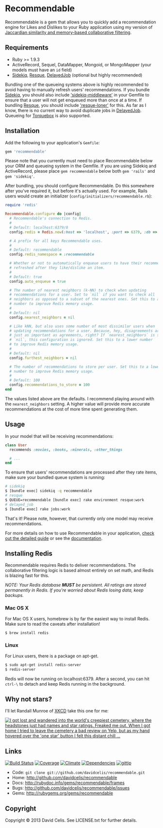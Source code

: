 # Recommendable

Recommendable is a gem that allows you to quickly add a recommendation engine for Likes and Dislikes to your Ruby application using my version of [Jaccardian similarity and memory-based collaborative filtering][collaborative filtering].

## Requirements

* Ruby >= 1.9.3
* ActiveRecord, Sequel, DataMapper, Mongoid, or MongoMapper (your models must have an `id` field)
* [Sidekiq][sidekiq], [Resque][resque], [DelayedJob][delayed-job] (optional but highly recommended)

Bundling one of the queueing systems above is highly recommended to avoid having to manually refresh users' recommendations. If you bundle [Sidekiq][sidekiq], you should also include ['sidekiq-middleware'][sidekiq-middleware] in your Gemfile to ensure that a user will not get enqueued more than once at a time. If bundling [Resque][resque], you should include ['resque-loner'][resque-loner] for this. As far as I know, there is no current way to avoid duplicate jobs in [DelayedJob][delayed-job]. Queueing for [Torquebox][torquebox] is also supported.

## Installation

Add the following to your application's `Gemfile`:

``` ruby
gem 'recommendable'
```

Please note that you currently must need to place Recommendable below your ORM and queueing system in the Gemfile. If you are using Sidekiq and ActiveRecord, please place `gem recommendable` below both `gem 'rails'` and  `gem 'sidekiq'`.

After bundling, you should configure Recommendable. Do this somewhere after you've required it, but before it's actually used. For example, Rails users would create an initializer (`config/initializers/recommendable.rb`):

```ruby
require 'redis'

Recommendable.configure do |config|
  # Recommendable's connection to Redis.
  #
  # Default: localhost:6379/0
  config.redis = Redis.new(:host => 'localhost', :port => 6379, :db => 0)

  # A prefix for all keys Recommendable uses.
  #
  # Default: recommendable
  config.redis_namespace = :recommendable

  # Whether or not to automatically enqueue users to have their recommendations
  # refreshed after they like/dislike an item.
  #
  # Default: true
  config.auto_enqueue = true

  # The number of nearest neighbors (k-NN) to check when updating
  # recommendations for a user. Set to `nil` if you want to check all
  # neighbors as opposed to a subset of the nearest ones. Set this to a lower
  # number to improve Redis memory usage.
  #
  # Default: nil
  config.nearest_neighbors = nil

  # Like kNN, but also uses some number of most dissimilar users when
  # updating recommendations for a user. Because, hey, disagreements are
  # just as important as agreements, right? If `nearest_neighbors` is set to
  # `nil`, this configuration is ignored. Set this to a lower number
  # to improve Redis memory usage.
  #
  # Default: nil
  config.furthest_neighbors = nil

  # The number of recommendations to store per user. Set this to a lower
  # number to improve Redis memory usage.
  #
  # Default: 100
  config.recommendations_to_store = 100
end
```

The values listed above are the defaults. I recommend playing around with the `nearest_neighbors` setting. A higher value will provide more accurate recommendations at the cost of more time spent generating them.

## Usage

In your model that will be receiving recommendations:

```ruby
class User
  recommends :movies, :books, :minerals, :other_things

  # ...
end
```

To ensure that users' recommendations are processed after they rate items, make sure your bundled queue system is running:

```bash
# sidekiq
$ [bundle exec] sidekiq -q recommendable
# resque
$ QUEUE=recommendable [bundle exec] rake environment resque:work
# delayed_job
$ [bundle exec] rake jobs:work
```

That's it! Please note, however, that currently only one model may receive recommendations.

For more details on how to use Recommendable in your application, [check out the detailed guide][recommendable] or see the [documentation][documentation].

## Installing Redis

Recommendable requires Redis to deliver recommendations. The collaborative filtering logic is based almost entirely on set math, and Redis is blazing fast for this.

_NOTE: Your Redis database **MUST** be persistent. All ratings are stored permanently in Redis. If you're worried about Redis losing data, keep backups._

### Mac OS X

For Mac OS X users, homebrew is by far the easiest way to install Redis. Make sure to read the caveats after installation!

```bash
$ brew install redis
```

### Linux

For Linux users, there is a package on apt-get.

```bash
$ sudo apt-get install redis-server
$ redis-server
```

Redis will now be running on localhost:6379. After a second, you can hit `ctrl-\` to detach and keep Redis running in the background.

## Why not stars?

I'll let Randall Munroe of [XKCD](http://xkcd.com/) take this one for me:

[![I got lost and wandered into the world's creepiest cemetery, where the headstones just had names and star ratings. Freaked me out. When I got home I tried to leave the cemetery a bad review on Yelp, but as my hand hovered over the 'one star' button I felt this distant chill ...](http://imgs.xkcd.com/comics/star_ratings.png)](http://xkcd.com/1098/)

## Links

[![Build Status][travis-badge]][travis] [![Coverage][coveralls-badge]][coveralls] [![Climate][code-climate-badge]][code-climate] [![Dependencies][gemnasium-badge]][gemnasium] [![gittip][gittip-badge]][gittip]

* Code: `git clone git://github.com/davidcelis/recommendable.git`
* Home: <http://github.com/davidcelis/recommendable>
* Docs: <http://rubydoc.info/gems/recommendable/frames>
* Bugs: <http://github.com/davidcelis/recommendable/issues>
* Gems: <http://rubygems.org/gems/recommendable>

## Copyright

Copyright © 2013 David Celis. See LICENSE.txt for
further details.

[stars]: http://davidcelis.com/blog/2012/02/01/why-i-hate-five-star-ratings/
[sidekiq]: https://github.com/mperham/sidekiq
[sidekiq-middleware]: https://github.com/krasnoukhov/sidekiq-middleware
[delayed-job]: https://github.com/tobi/delayed_job
[resque]: https://github.com/defunkt/resque
[resque-loner]: https://github.com/jayniz/resque-loner
[torquebox]: https://github.com/torquebox/torquebox
[collaborative filtering]: http://davidcelis.com/blog/2012/02/07/collaborative-filtering-with-likes-and-dislikes/
[recommendable]: http://davidcelis.github.com/recommendable/
[documentation]: http://rubydoc.info/gems/recommendable/frames

[travis]: https://travis-ci.org/davidcelis/recommendable
[travis-badge]: http://img.shields.io/travis/davidcelis/recommendable/master.svg
[coveralls]: https://coveralls.io/r/davidcelis/recommendable
[coveralls-badge]: http://img.shields.io/coveralls/davidcelis/recommendable/master.svg
[code-climate]: https://codeclimate.com/github/davidcelis/recommendable
[code-climate-badge]: http://img.shields.io/codeclimate/github/davidcelis/recommendable.svg
[gemnasium]: http://gemnasium.com/davidcelis/recommendable
[gemnasium-badge]: http://img.shields.io/gemnasium/davidcelis/recommendable.svg
[gittip]: https://gittip.com/davidcelis
[gittip-badge]: http://img.shields.io/gittip/davidcelis.svg
